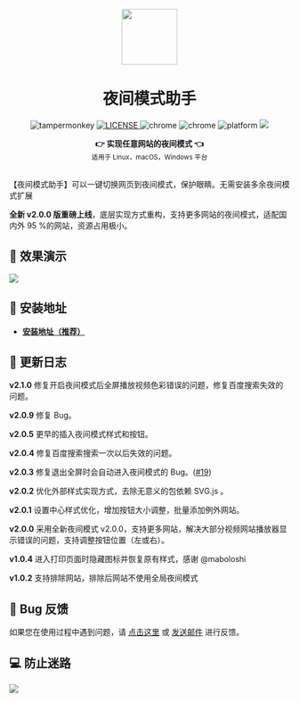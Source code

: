 <center>
<p align="center">
  <a href="https://www.youxiaohou.com" title="点击访问">
    <img width="100" height="100" src="https://www.youxiaohou.com/logo.png">
  </a>
</p>

<h1 align="center">夜间模式助手</h1>

<p align="center">
  <img src="https://img.shields.io/badge/TamperMonkey-v4.13-brightgreen.svg" alt="tampermonkey">
  <a href="LICENSE">
    <img src="https://img.shields.io/badge/license-AGPLv3.0-lightgrey.svg" alt="LICENSE">
  </a>
  <img src="https://img.shields.io/badge/Chrome-≥76.0-brightgreen.svg" alt="chrome">
  <img src="https://img.shields.io/badge/Edge-≥88.0-brightgreen.svg" alt="chrome">
  <img src="https://img.shields.io/badge/Platform-Windows%20%7C%20Mac%20%7C%20Linux-blue.svg" alt="platform">
  <a href="https://www.youxiaohou.com" title="点击访问">
    <img src="https://img.shields.io/badge/Author-油小猴-red.svg">
  </a>
</p>

<div align="center">
  <strong>👉 实现任意网站的夜间模式 👈</strong><br>
  <sub>适用于 Linux，macOS，Windows 平台</sub>
</div>
</center><br>

【夜间模式助手】可以一键切换网页到夜间模式，保护眼睛。无需安装多余夜间模式扩展

**全新 v2.0.0 版重磅上线**，底层实现方式重构，支持更多网站的夜间模式，适配国内外 95 %的网站，资源占用极小。

## 🎨 效果演示
![](https://s1.ax1x.com/2020/03/16/8YwH1S.gif)

## 💽 安装地址

- **[安装地址（推荐）](https://www.youxiaohou.com/install-darkmode.html)**

## 📝 更新日志

**v2.1.0** 修复开启夜间模式后全屏播放视频色彩错误的问题，修复百度搜索失效的问题。

**v2.0.9** 修复 Bug。

**v2.0.5** 更早的插入夜间模式样式和按钮。

**v2.0.4** 修复百度搜索搜索一次以后失效的问题。

**v2.0.3** 修复退出全屏时会自动进入夜间模式的 Bug。([#19](https://github.com/syhyz1990/darkmode/issues/19))

**v2.0.2** 优化外部样式实现方式，去除无意义的包依赖 SVG.js 。

**v2.0.1** 设置中心样式优化，增加按钮大小调整，批量添加例外网站。

**v2.0.0** 采用全新夜间模式 v2.0.0，支持更多网站，解决大部分视频网站播放器显示错误的问题，支持调整按钮位置（左或右）。

**v1.0.4** 进入打印页面时隐藏图标并恢复原有样式，感谢 @maboloshi

**v1.0.2** 支持排除网站，排除后网站不使用全局夜间模式

## 🐞 Bug 反馈

如果您在使用过程中遇到问题，请 [点击这里](https://wj.qq.com/s2/8150559/6c08/) 或 [发送邮件](mailto:mail@youxiaohou.com) 进行反馈。

## 💻 防止迷路
![](https://cdn.jsdelivr.net/gh/youxiaohou/img/cmqN5niG6ER9oZ2.png)
